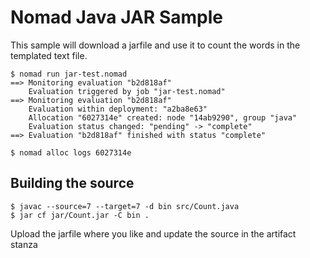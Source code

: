 # Nomad Java JAR Sample

This sample will download a jarfile and use it to count the words in the
templated text file.

```shell-session
$ nomad run jar-test.nomad
==> Monitoring evaluation "b2d818af"
    Evaluation triggered by job "jar-test.nomad"
==> Monitoring evaluation "b2d818af"
    Evaluation within deployment: "a2ba8e63"
    Allocation "6027314e" created: node "14ab9290", group "java"
    Evaluation status changed: "pending" -> "complete"
==> Evaluation "b2d818af" finished with status "complete"
```

```shell-session
$ nomad alloc logs 6027314e
```


## Building the source

```shell-session
$ javac --source=7 --target=7 -d bin src/Count.java
$ jar cf jar/Count.jar -C bin .
```

Upload the jarfile where you like and update the source in the artifact stanza
